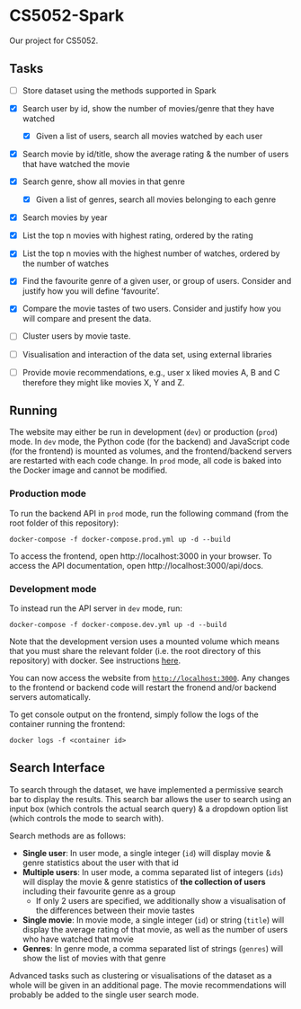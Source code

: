 # CS5052-Spark

Our project for CS5052.

## Tasks

- [ ] Store dataset using the methods supported in Spark
- [x] Search user by id, show the number of movies/genre that they have watched
  - [x] Given a list of users, search all movies watched by each user
- [x] Search movie by id/title, show the average rating & the number of users that have watched the movie
- [x] Search genre, show all movies in that genre
  - [x] Given a list of genres, search all movies belonging to each genre
- [x] Search movies by year
- [x] List the top n movies with highest rating, ordered by the rating
- [x] List the top n movies with the highest number of watches, ordered by the number of watches

- [x] Find the favourite genre of a given user, or group of users. Consider and justify how you will define ‘favourite’.
- [x] Compare the movie tastes of two users. Consider and justify how you will compare and present the data.

- [ ] Cluster users by movie taste.
- [ ] Visualisation and interaction of the data set, using external libraries
- [ ] Provide movie recommendations, e.g., user x liked movies A, B and C therefore they might like movies X, Y and Z.

## Running

The website may either be run in development (`dev`) or production (`prod`) mode.
In `dev` mode, the Python code (for the backend) and JavaScript code (for the frontend) is mounted as volumes, and the frontend/backend servers are restarted with each code change.
In `prod` mode, all code is baked into the Docker image and cannot be modified.

### Production mode

To run the backend API in `prod` mode, run the following command (from the root folder of this repository):

```
docker-compose -f docker-compose.prod.yml up -d --build
```

To access the frontend, open http://localhost:3000 in your browser.
To access the API documentation, open http://localhost:3000/api/docs.

### Development mode

To instead run the API server in `dev` mode, run:

```
docker-compose -f docker-compose.dev.yml up -d --build
```

Note that the development version uses a mounted volume which means that you must share the relevant folder (i.e. the root directory of this repository) with docker.
See instructions [here](https://docs.docker.com/docker-for-windows/#file-sharing).

You can now access the website from [`http://localhost:3000`](http://localhost:3000).
Any changes to the frontend or backend code will restart the fronend and/or backend servers automatically.

To get console output on the frontend, simply follow the logs of the container running the frontend:
```
docker logs -f <container id>
```

## Search Interface

To search through the dataset, we have implemented a permissive search bar to display the results. This search bar allows the user to search using an input box (which controls the actual search query) & a dropdown option list (which controls the mode to search with).

Search methods are as follows:

- **Single user**: In user mode, a single integer (`id`) will display movie & genre statistics about the user with that id
- **Multiple users**: In user mode, a comma separated list of integers (`ids`) will display the movie & genre statistics of **the collection of users** including their favourite genre as a group
  - If only 2 users are specified, we additionally show a visualisation of the differences between their movie tastes
- **Single movie**: In movie mode, a single integer (`id`) or string (`title`) will display the average rating of that movie, as well as the number of users who have watched that movie
- **Genres**: In genre mode, a comma separated list of strings (`genres`) will show the list of movies with that genre

Advanced tasks such as clustering or visualisations of the dataset as a whole will be given in an additional page. The movie recommendations will probably be added to the single user search mode.

